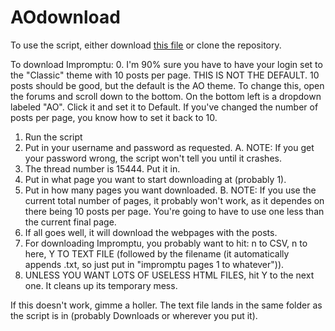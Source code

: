 # AOdownload
To use the script, either download [this file](https://github.com/AidanRB/AOdownload/blob/master/downloadThread.py) or clone the repository.

To download Impromptu:
0. I'm 90% sure you have to have your login set to the "Classic" theme with 10 posts per page.  THIS IS NOT THE DEFAULT.  10 posts should be good, but the default is the AO theme.  To change this, open the forums and scroll down to the bottom.  On the bottom left is a dropdown labeled "AO".  Click it and set it to Default.  If you've changed the number of posts per page, you know how to set it back to 10.
1. Run the script
2. Put in your username and password as requested.
  A. NOTE: If you get your password wrong, the script won't tell you until it crashes.
3. The thread number is 15444.  Put it in.
4. Put in what page you want to start downloading at (probably 1).
5. Put in how many pages you want downloaded.
  B. NOTE: If you use the current total number of pages, it probably won't work, as it dependes on there being 10 posts per page.  You're going to have to use one less than the current final page.
6. If all goes well, it will download the webpages with the posts.
7. For downloading Impromptu, you probably want to hit: n to CSV, n to here, Y TO TEXT FILE (followed by the filename (it automatically appends .txt, so just put in "impromptu pages 1 to whatever")).
8. UNLESS YOU WANT LOTS OF USELESS HTML FILES, hit Y to the next one.  It cleans up its temporary mess.

If this doesn't work, gimme a holler.  The text file lands in the same folder as the script is in (probably Downloads or wherever you put it).
